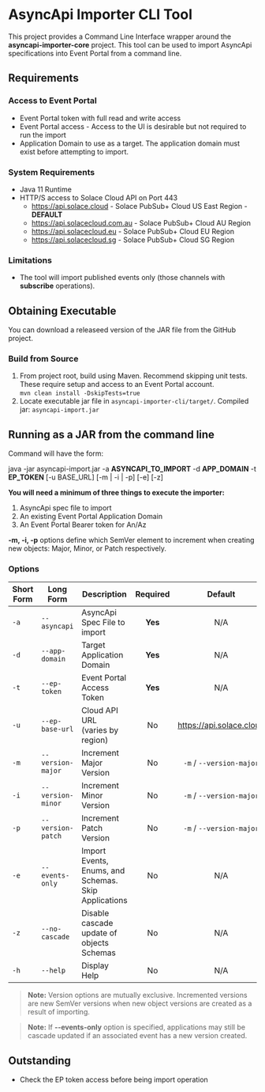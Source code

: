 # AsyncApi Importer CLI Tool
This project provides a Command Line Interface wrapper around the **asyncapi-importer-core** project. This tool can be used to import AsyncApi specifications into Event Portal from a command line.

## Requirements

### Access to Event Portal
- Event Portal token with full read and write access
- Event Portal access - Access to the UI is desirable but not required to run the import
- Application Domain to use as a target. The application domain must exist before attempting to import.

### System Requirements
- Java 11 Runtime
- HTTP/S access to Solace Cloud API on Port 443
    - https://api.solace.cloud - Solace PubSub+ Cloud US East Region - **DEFAULT**
    - https://api.solacecloud.com.au - Solace PubSub+ Cloud AU Region
    - https://api.solacecloud.eu - Solace PubSub+ Cloud EU Region
    - https://api.solacecloud.sg - Solace PubSub+ Cloud SG Region

### Limitations
- The tool will import published events only (those channels with **subscribe** operations).

## Obtaining Executable
You can download a releaseed version of the JAR file from the GitHub project.

### Build from Source
1. From project root, build using Maven. Recommend skipping unit tests. These require setup and access to an Event Portal account.<br>`mvn clean install -DskipTests=true`
2. Locate executable jar file in `asyncapi-importer-cli/target/`. Compiled jar: `asyncapi-import.jar`

## Running as a JAR from the command line

Command will have the form:

java -jar asyncapi-import.jar -a **ASYNCAPI_TO_IMPORT** -d **APP_DOMAIN** -t **EP_TOKEN** [-u BASE_URL] [-m | -i | -p] [-e] [-z]

**You will need a minimum of three things to execute the importer:**
1. AsyncApi spec file to import
2. An existing Event Portal Application Domain
3. An Event Portal Bearer token for An/Az

**-m, -i, -p** options define which SemVer element to increment when creating new objects: Major, Minor, or Patch respectively.

### Options
|Short<br>Form|Long Form|Description|Required|Default|
|---|---|---|:---:|:---:|
|`-a`|`--asyncapi`|AsyncApi Spec File to import|**Yes**|N/A|
|`-d`|`--app-domain`|Target Application Domain|**Yes**|N/A|
|`-t`|`--ep-token`|Event Portal Access Token|**Yes**|N/A|
|`-u`|`--ep-base-url`|Cloud API URL<br>(varies by region)|No|https://api.solace.cloud|
|`-m`|`--version-major`|Increment Major Version|No|`-m` / `--version-major`|
|`-i`|`--version-minor`|Increment Minor Version|No|`-m` / `--version-major`|
|`-p`|`--version-patch`|Increment Patch Version|No|`-m` / `--version-major`|
|`-e`|`--events-only`|Import Events, Enums, and<br>Schemas. Skip Applications|No|N/A|
|`-z`|`--no-cascade`|Disable cascade update of objects<br>Schemas|No|N/A|
|`-h`|`--help`|Display Help|No|N/A|

> **Note:** Version options are mutually exclusive. Incremented versions are new SemVer versions when new object versions are created as a result of importing.

> **Note:** If **--events-only** option is specified, applications may still be cascade updated if an associated event has a new version created.

## Outstanding
- Check the EP token access before being import operation
